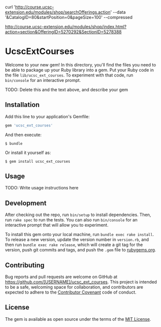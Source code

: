 
curl 'http://course.ucsc-extension.edu/modules/shop/searchOfferings.action'  --data '&CatalogID=80&startPosition=0&pageSize=100' --compressed

http://course.ucsc-extension.edu/modules/shop/index.html?action=section&OfferingID=5270292&SectionID=5278388

# UcscExtCourses

Welcome to your new gem! In this directory, you'll find the files you need to be able to package up your Ruby library into a gem. Put your Ruby code in the file `lib/ucsc_ext_courses`. To experiment with that code, run `bin/console` for an interactive prompt.

TODO: Delete this and the text above, and describe your gem

## Installation

Add this line to your application's Gemfile:

```ruby
gem 'ucsc_ext_courses'
```

And then execute:

    $ bundle

Or install it yourself as:

    $ gem install ucsc_ext_courses

## Usage

TODO: Write usage instructions here

## Development

After checking out the repo, run `bin/setup` to install dependencies. Then, run `rake spec` to run the tests. You can also run `bin/console` for an interactive prompt that will allow you to experiment.

To install this gem onto your local machine, run `bundle exec rake install`. To release a new version, update the version number in `version.rb`, and then run `bundle exec rake release`, which will create a git tag for the version, push git commits and tags, and push the `.gem` file to [rubygems.org](https://rubygems.org).

## Contributing

Bug reports and pull requests are welcome on GitHub at https://github.com/[USERNAME]/ucsc_ext_courses. This project is intended to be a safe, welcoming space for collaboration, and contributors are expected to adhere to the [Contributor Covenant](http://contributor-covenant.org) code of conduct.


## License

The gem is available as open source under the terms of the [MIT License](http://opensource.org/licenses/MIT).

